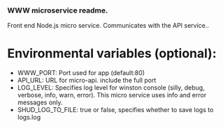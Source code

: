 ### WWW microservice readme.

Front end Node.js micro service. Communicates with the API service..

# Environmental variables (optional):
- WWW_PORT: Port used for app (default:80)
- API_URL: URL for micro-api. include the full port
- LOG_LEVEL: Specifies log level for winston console (silly, debug, verbose, info, warn, error). This micro service uses info and error messages only.
- SHUD_LOG_TO_FILE: true or false, specifies whether to save logs to logs.log
